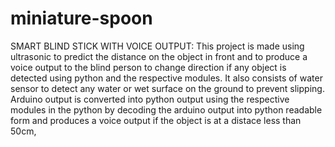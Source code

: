 # miniature-spoon
SMART BLIND STICK WITH VOICE OUTPUT:
This project is made using ultrasonic to predict the distance on the object in front and to produce a voice output to the blind person to change
direction if any object is detected using python and the respective modules.
It also consists of water sensor to detect any water or wet surface on the ground to prevent slipping.
Arduino output is converted into python output using the respective modules in the python by decoding the arduino output into python readable form and produces a voice output if the object is at a distace less than 50cm,
